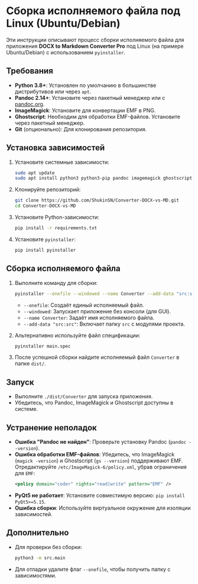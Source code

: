 # Сборка исполняемого файла под Linux (Ubuntu/Debian)

Эти инструкции описывают процесс сборки исполняемого файла для приложения **DOCX to Markdown Converter Pro** под Linux (на примере Ubuntu/Debian) с использованием `pyinstaller`.

## Требования

- **Python 3.8+**: Установлен по умолчанию в большинстве дистрибутивов или через `apt`.
- **Pandoc 2.14+**: Установите через пакетный менеджер или с [pandoc.org](https://pandoc.org/installing.html).
- **ImageMagick**: Установите для конвертации EMF в PNG.
- **Ghostscript**: Необходим для обработки EMF-файлов. Установите через пакетный менеджер.
- **Git** (опционально): Для клонирования репозитория.

## Установка зависимостей

1. Установите системные зависимости:
   ```bash
   sudo apt update
   sudo apt install python3 python3-pip pandoc imagemagick ghostscript
   ```

2. Клонируйте репозиторий:
   ```bash
   git clone https://github.com/ShukinSN/Converter-DOCX-vs-MD.git
   cd Converter-DOCX-vs-MD
   ```

3. Установите Python-зависимости:
   ```bash
   pip install -r requirements.txt
   ```

4. Установите `pyinstaller`:
   ```bash
   pip install pyinstaller
   ```

## Сборка исполняемого файла

1. Выполните команду для сборки:
   ```bash
   pyinstaller --onefile --windowed --name Converter --add-data "src:src" src/main.py
   ```

   - `--onefile`: Создаёт единый исполняемый файл.
   - `--windowed`: Запускает приложение без консоли (для GUI).
   - `--name Converter`: Задаёт имя исполняемого файла.
   - `--add-data "src:src"`: Включает папку `src` с модулями проекта.

2. Альтернативно используйте файл спецификации:
   ```bash
   pyinstaller main.spec
   ```

3. После успешной сборки найдите исполняемый файл `Converter` в папке `dist/`.

## Запуск

- Выполните `./dist/Converter` для запуска приложения.
- Убедитесь, что Pandoc, ImageMagick и Ghostscript доступны в системе.

## Устранение неполадок

- **Ошибка "Pandoc не найден"**: Проверьте установку Pandoc (`pandoc --version`).
- **Ошибка обработки EMF-файлов**: Убедитесь, что ImageMagick (`magick -version`) и Ghostscript (`gs --version`) поддерживают EMF. Отредактируйте `/etc/ImageMagick-6/policy.xml`, убрав ограничения для `EMF`:
  ```xml
  <policy domain="coder" rights="read|write" pattern="EMF" />
  ```
- **PyQt5 не работает**: Установите совместимую версию: `pip install PyQt5>=5.15`.
- **Ошибка сборки**: Используйте виртуальное окружение для изоляции зависимостей.

## Дополнительно

- Для проверки без сборки:
  ```bash
  python3 -m src.main
  ```
- Для отладки удалите флаг `--onefile`, чтобы получить папку с зависимостями.